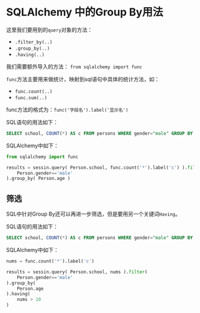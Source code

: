 # SQLAlchemy 中的Group By用法

这里我们要用到的`query`对象的方法：
- `.filter_by(..)`
- `.group_by(..)`
- `.having(..)`

我们需要额外导入的方法：
`from sqlalchemy import func`

`func`方法主要用来做统计，映射到sql语句中具体的统计方法，如：
- `func.count(..)`
- `func.sum(..)`

func方法的格式为：`func('字段名').label('显示名')`


SQL语句的用法如下：
```sql
SELECT school, COUNT(*) AS c FROM persons WHERE gender="male" GROUP BY age
```

SQLAlchemy中如下：
```py
from sqlalchemy import func

results = sessin.query( Person.school, func.count('*').label('c') ).filter(
    Person.gender=='male'
).group_by( Person.age )
```

## 筛选

SQL中针对Group By还可以再进一步筛选，但是要用另一个关键词`Having`。

SQL语句的用法如下：
```sql
SELECT school, COUNT(*) AS c FROM persons WHERE gender="male" GROUP BY age HAVING c >1
```

SQLAlchemy中如下：
```py
nums = func.count('*').label('c')

results = sessin.query( Person.school, nums ).filter(
    Person.gender=='male'
).group_by(
    Person.age
).having(
    nums > 10
)
```